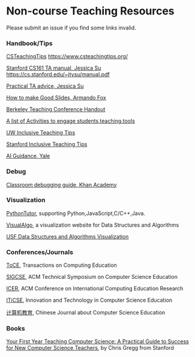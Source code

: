 # Non-course Teaching Resources

Please submit an issue if you find some links invalid.

### Handbook/Tips

[CSTeachingTips](https://www.csteachingtips.org/)  https://www.csteachingtips.org/

[Stanford CS161 TA manual, Jessica Su](https://cs.stanford.edu/~jtysu/manual.pdf) https://cs.stanford.edu/~jtysu/manual.pdf

[Practical TA advice, Jessica Su](https://cs.stanford.edu/~jtysu/teaching.pdf)

[How to make Good Slides, Armando Fox](https://www.armandofox.com/students/slides)

[Berkeley Teaching Conference Handout](https://drive.google.com/file/d/1B4p4iceS10u4oRhEnfj5arn9cwkx_U3r/view)

[A list of Activities to engage students,teaching.tools](https://teaching.tools/activities)

[UW Inclusive Teaching Tips](https://docs.google.com/document/d/15egU3IYmgd8c2exue3G7oqpoSQmOVYRumu_Nq7PnkCQ/edit)

[Stanford Inclusive Teaching Tips](https://docs.google.com/document/d/1hLivou9-_wmsZuzKI2pCGQu0KHVIgYfJSaYhvTgO0Wo/edit)

[AI Guidance, Yale](https://poorvucenter.yale.edu/AIguidance)

### Debug

[Classroom debugging guide, Khan Academy](https://www.khanacademy.org/khan-for-educators/resources/teacher-essentials/teaching-computing/a/classroom-debugging-guide)

### Visualization

[PythonTutor](https://pythontutor.com/), supporting Python,JavaScript,C/C++,Java.

[VisualAlgo](https://visualgo.net/en), a visualization website for Data Structures and Algorithms

[USF Data Structures and Algorithms Visualization](https://www.cs.usfca.edu/~galles/visualization/about.html)

### Conferences/Journals

[ToCE](https://dl.acm.org/journal/toce), Transactions on Computing Education

[SIGCSE](https://dl.acm.org/conference/sigcse), ACM Technical Symposium on Computer Science Education

[ICER](https://dl.acm.org/conference/icer), ACM Conference on International Computing Education Research 

[ITiCSE](https://dl.acm.org/conference/iticse), Innovation and Technology in Computer Science Education

[计算机教育](https://navi.cnki.net/knavi/journals/JYJS/detail?uniplatform=NZKPT&language=chs), Chinese Journal about Computer Science Education

### Books

[Your First Year Teaching Computer Science: A Practical Guide to Success for New Computer Science Teachers](https://www.amazon.com/Your-First-Teaching-Computer-Science-ebook/dp/B08VV3LFJZ/), by Chris Gregg from Stanford